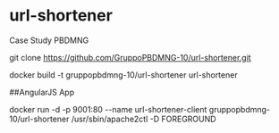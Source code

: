 # url-shortener
Case Study PBDMNG

git clone https://github.com/GruppoPBDMNG-10/url-shortener.git

docker build -t gruppopbdmng-10/url-shortener url-shortener

##AngularJS App

docker run -d -p 9001:80 --name url-shortener-client gruppopbdmng-10/url-shortener /usr/sbin/apache2ctl -D FOREGROUND
